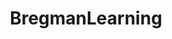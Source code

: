 ---
permalink: /publications/BregmanLearning/
title: "BregmanLearning"
header:
  overlay_image: /assets/img/Encoder_og.png
  overlay_filter: "0.5"
  teaser: /assets/img/SNN_th.png
---